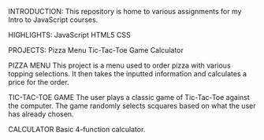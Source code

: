 INTRODUCTION: This repository is home to various assignments for my Intro to JavaScript courses.

HIGHLIGHTS: JavaScript HTML5 CSS

PROJECTS: 
Pizza Menu
Tic-Tac-Toe Game
Calculator

PIZZA MENU
This project is a menu used to order pizza with various topping selections. It then takes the inputted information and calculates a price for the order.

TIC-TAC-TOE GAME
The user plays a classic game of Tic-Tac-Toe against the computer. The game randomly selects scquares based on what the user has already chosen. 

CALCULATOR
Basic 4-function calculator.
